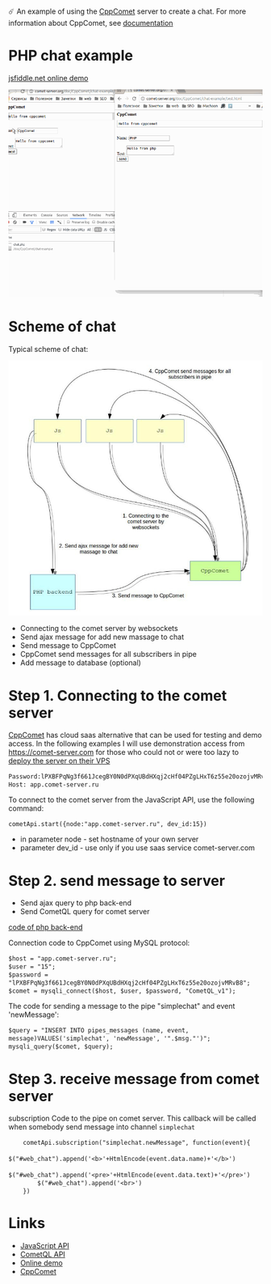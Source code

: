 
:comet: An example of using the [CppComet](https://github.com/CppComet/comet-server) server to create a chat. For more information about CppComet, see [documentation](http://comet-server.org)


# PHP chat example

[jsfiddle.net online demo](https://jsfiddle.net/o35kvmn2/5/)

![php chat demo](https://github.com/CppComet/php-chat-example/blob/master/chat.gif)

# Scheme of chat

Typical scheme of chat:

![scheme-of-chat](https://github.com/CppComet/php-chat-example/blob/master/scheme-of-chat.jpg)

* Connecting to the comet server by websockets
* Send ajax message for add new massage to chat
* Send message to CppComet
* CppComet send messages for all subscribers in pipe
* Add message to database (optional)
 
# Step 1. Connecting to the comet server

[CppComet](https://github.com/CppComet/comet-server) has cloud saas alternative that can be used for testing and demo access. In the following examples I will use demonstration access from https://comet-server.com for those who could not or were too lazy to [deploy the server on their VPS](https://github.com/CppComet/comet-server#building-from-source)

```Login: 15
Password:lPXBFPqNg3f661JcegBY0N0dPXqUBdHXqj2cHf04PZgLHxT6z55e20ozojvMRvB8
Host: app.comet-server.ru
```

To connect to the comet server from the JavaScript API, use the following command:

```
cometApi.start({node:"app.comet-server.ru", dev_id:15})
```

* in parameter node - set hostname of your own server
* parameter dev_id - use only if you use saas service comet-server.com


# Step 2. send message to server

* Send ajax query to php back-end
* Send CometQL query for comet server

[code of php back-end](https://github.com/CppComet/php-chat-example/blob/master/chat.php)

Connection code to CppComet using MySQL protocol:
```
$host = "app.comet-server.ru";
$user = "15";
$password = "lPXBFPqNg3f661JcegBY0N0dPXqUBdHXqj2cHf04PZgLHxT6z55e20ozojvMRvB8";
$comet = mysqli_connect($host, $user, $password, "CometQL_v1");
```


The code for sending a message to the pipe "simplechat" and event 'newMessage':
```
$query = "INSERT INTO pipes_messages (name, event, message)VALUES('simplechat', 'newMessage', '".$msg."')"; 
mysqli_query($comet, $query);
```


# Step 3. receive message from comet server

subscription Code to the pipe on comet server. This callback will be called when somebody send message into channel `simplechat`

```
    cometApi.subscription("simplechat.newMessage", function(event){
        $("#web_chat").append('<b>'+HtmlEncode(event.data.name)+'</b>')
        $("#web_chat").append('<pre>'+HtmlEncode(event.data.text)+'</pre>')
        $("#web_chat").append('<br>')
    })
```

# Links

* [JavaScript API](http://comet-server.org/doku.php/en:comet:javascript_api)
* [CometQL API](http://comet-server.org/doku.php/en:comet:cometql)
* [Online demo](https://jsfiddle.net/o35kvmn2/5/)
* [CppComet](https://github.com/CppComet/comet-server) 
